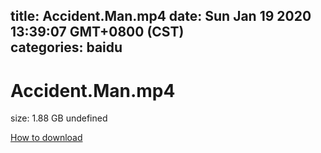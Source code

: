 
title: Accident.Man.mp4
date: Sun Jan 19 2020 13:39:07 GMT+0800 (CST)    
categories: baidu
---

# Accident.Man.mp4
size: 1.88 GB
 undefined
 

[How to download](https://bpcam.bemobtrk.com/go/2ceec3aa-1ca2-46d6-b9ff-aaa5c184517c?jno=2384)